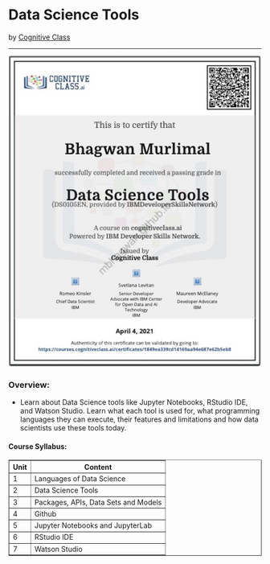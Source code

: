 <h1>Data Science Tools</h1>
by <a href="https://cognitiveclass.ai/courses/data-science-hands-open-source-tools-2">Cognitive Class</a>
<hr>

![Certificate of Achievement](/images/data_science_tools.jpg)
 
<h3>Overview:</h3>
<ul>
 <li>Learn about Data Science tools like Jupyter Notebooks, RStudio IDE, and Watson Studio. Learn what each tool is used for, what programming languages they can execute, their features and limitations and how data scientists use these tools today.</li>
</ul>

<h4>Course Syllabus:</h4>

<table border="1">
 <tr>
  <th>Unit</th>
  <th>Content</th>
 </tr>
 <tr>
  <td>1</td>
  <td>Languages of Data Science</td>
 </tr>
 <tr>
  <td>2</td>
  <td>Data Science Tools </td>
 </tr>
 <tr>
  <td>3</td>
  <td>Packages, APIs, Data Sets and Models</td>
 </tr>
 <tr>
  <td>4</td>
  <td>Github</td>
 </tr>
 <tr>
  <td>5</td>
  <td>Jupyter Notebooks and JupyterLab</td>
 </tr>
 <tr>
  <td>6</td>
  <td>RStudio IDE</td>
 </tr>
 <tr>
  <td>7</td>
  <td>Watson Studio</td>
 </tr>
</table>
